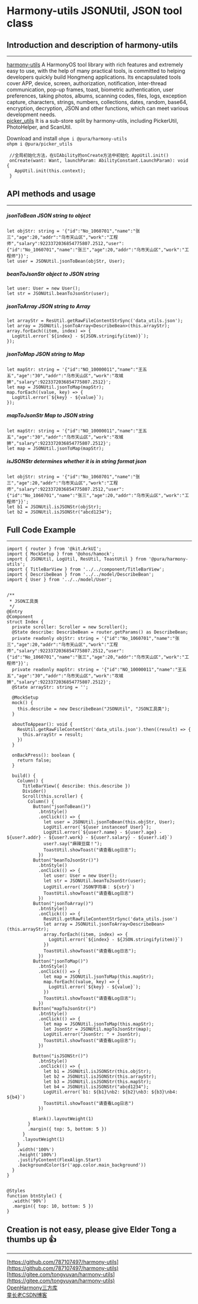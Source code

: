 # Harmony-utils JSONUtil, JSON tool class

## Introduction and description of harmony-utils

------
[harmony-utils](https://ohpm.openharmony.cn/#/cn/detail/@pura%2Fharmony-utils) A HarmonyOS tool library with rich features and extremely easy to use, with the help of many practical tools, is committed to helping developers quickly build Hongmeng applications. Its encapsulated tools cover APP, device, screen, authorization, notification, inter-thread communication, pop-up frames, toast, biometric authentication, user preferences, taking photos, albums, scanning codes, files, logs, exception capture, characters, strings, numbers, collections, dates, random, base64, encryption, decryption, JSON and other functions, which can meet various development needs.   
[picker_utils](https://ohpm.openharmony.cn/#/cn/detail/@pura%2Fpicker_utils) It is a sub-store split by harmony-utils, including PickerUtil, PhotoHelper, and ScanUtil.

Download and install
`ohpm i @pura/harmony-utils`  
`ohpm i @pura/picker_utils`

 ```
  //全局初始化方法，在UIAbility的onCreate方法中初始化 AppUtil.init()
  onCreate(want: Want, launchParam: AbilityConstant.LaunchParam): void {
    AppUtil.init(this.context);
  }
 ```

## API methods and usage

------

##### jsonToBean JSON string to object

```
let objStr: string = '{"id":"No_1060701","name":"张三","age":20,"addr":"乌市天山区","work":"工程师","salary":9223372036854775807.2512,"user":{"id":"No_1060701","name":"张三","age":20,"addr":"乌市天山区","work":"工程师"}}';
let user = JSONUtil.jsonToBean(objStr, User);
```

##### beanToJsonStr object to JSON string

```
let user: User = new User();
let str = JSONUtil.beanToJsonStr(user);
```

##### jsonToArray JSON string to Array

```
let arrayStr = ResUtil.getRawFileContentStrSync('data_utils.json');
let array = JSONUtil.jsonToArray<DescribeBean>(this.arrayStr);
array.forEach((item, index) => {
  LogUtil.error(`${index} - ${JSON.stringify(item)}`);
});
```

##### jsonToMap JSON string to Map

```
let mapStr: string = '{"id":"NO_10000011","name":"王五五","age":"30","addr":"乌市天山区","work":"攻城狮","salary":9223372036854775807.2512}';
let map = JSONUtil.jsonToMap(mapStr);
map.forEach((value, key) => {
  LogUtil.error(`${key} - ${value}`);
});
```

##### mapToJsonStr Map to JSON string

```
let mapStr: string = '{"id":"NO_10000011","name":"王五五","age":"30","addr":"乌市天山区","work":"攻城狮","salary":9223372036854775807.2512}';
let map = JSONUtil.jsonToMap(mapStr);
```

##### isJSONStr determines whether it is in string format json

```
let objStr: string = '{"id":"No_1060701","name":"张三","age":20,"addr":"乌市天山区","work":"工程师","salary":9223372036854775807.2512,"user":{"id":"No_1060701","name":"张三","age":20,"addr":"乌市天山区","work":"工程师"}}';
let b1 = JSONUtil.isJSONStr(objStr);
let b2 = JSONUtil.isJSONStr("abcd1234");
```


## Full Code Example

------

```
import { router } from '@kit.ArkUI';
import { MockSetup } from '@ohos/hamock';
import { JSONUtil, LogUtil, ResUtil, ToastUtil } from '@pura/harmony-utils';
import { TitleBarView } from '../../component/TitleBarView';
import { DescribeBean } from '../../model/DescribeBean';
import { User } from '../../model/User';


/**
 * JSON工具类
 */
@Entry
@Component
struct Index {
  private scroller: Scroller = new Scroller();
  @State describe: DescribeBean = router.getParams() as DescribeBean;
  private readonly objStr: string = '{"id":"No_1060701","name":"张三","age":20,"addr":"乌市天山区","work":"工程师","salary":9223372036854775807.2512,"user":{"id":"No_1060701","name":"张三","age":20,"addr":"乌市天山区","work":"工程师"}}';
  private readonly mapStr: string = '{"id":"NO_10000011","name":"王五五","age":"30","addr":"乌市天山区","work":"攻城狮","salary":9223372036854775807.2512}';
  @State arrayStr: string = '';

  @MockSetup
  mock() {
    this.describe = new DescribeBean("JSONUtil", "JSON工具类");
  }

  aboutToAppear(): void {
    ResUtil.getRawFileContentStr('data_utils.json').then((result) => {
      this.arrayStr = result;
    })
  }

  onBackPress(): boolean {
    return false;
  }

  build() {
    Column() {
      TitleBarView({ describe: this.describe })
      Divider()
      Scroll(this.scroller) {
        Column() {
          Button("jsonToBean()")
            .btnStyle()
            .onClick(() => {
              let user = JSONUtil.jsonToBean(this.objStr, User);
              LogUtil.error(`${user instanceof User}`);
              LogUtil.error(`${user?.name} - ${user?.age} - ${user?.addr} - ${user?.work} - ${user?.salary} - ${user?.id}`)
              user?.say("麻辣豆腐！");
              ToastUtil.showToast("请查看Log日志");
            })
          Button("beanToJsonStr()")
            .btnStyle()
            .onClick(() => {
              let user: User = new User();
              let str = JSONUtil.beanToJsonStr(user);
              LogUtil.error(`JSON字符串： ${str}`)
              ToastUtil.showToast("请查看Log日志")
            })
          Button("jsonToArray()")
            .btnStyle()
            .onClick(() => {
              ResUtil.getRawFileContentStrSync('data_utils.json')
              let array = JSONUtil.jsonToArray<DescribeBean>(this.arrayStr);
              array.forEach((item, index) => {
                LogUtil.error(`${index} - ${JSON.stringify(item)}`)
              })
              ToastUtil.showToast("请查看Log日志");
            })
          Button("jsonToMap()")
            .btnStyle()
            .onClick(() => {
              let map = JSONUtil.jsonToMap(this.mapStr);
              map.forEach((value, key) => {
                LogUtil.error(`${key} - ${value}`);
              })
              ToastUtil.showToast("请查看Log日志");
            })
          Button("mapToJsonStr()")
            .btnStyle()
            .onClick(() => {
              let map = JSONUtil.jsonToMap(this.mapStr);
              let JsonStr = JSONUtil.mapToJsonStr(map);
              LogUtil.error("JsonStr: " + JsonStr);
              ToastUtil.showToast("请查看Log日志");
            })

          Button("isJSONStr()")
            .btnStyle()
            .onClick(() => {
              let b1 = JSONUtil.isJSONStr(this.objStr);
              let b2 = JSONUtil.isJSONStr(this.arrayStr);
              let b3 = JSONUtil.isJSONStr(this.mapStr);
              let b4 = JSONUtil.isJSONStr("abcd1234");
              LogUtil.error(`b1: ${b1}\nb2: ${b2}\nb3: ${b3}\nb4: ${b4}`)
              ToastUtil.showToast("请查看Log日志")
            })

          Blank().layoutWeight(1)
        }
        .margin({ top: 5, bottom: 5 })
      }
      .layoutWeight(1)
    }
    .width('100%')
    .height('100%')
    .justifyContent(FlexAlign.Start)
    .backgroundColor($r('app.color.main_background'))
  }
}


@Styles
function btnStyle() {
  .width('90%')
  .margin({ top: 10, bottom: 5 })
}
```


## Creation is not easy, please give Elder Tong a thumbs up 👍

------
[https://github.com/787107497/harmony-utils](https://github.com/787107497/harmony-utils)   
[https://gitee.com/tongyuyan/harmony-utils](https://gitee.com/tongyuyan/harmony-utils)   
[OpenHarmony三方库](https://ohpm.openharmony.cn/#/cn/detail/@pura%2Fharmony-utils)   
[童长老CSDN博客](https://blog.csdn.net/qq_32922545)   
   
